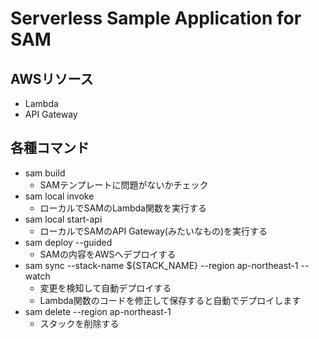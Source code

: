 # Serverless Sample Application for SAM

## AWSリソース

- Lambda
- API Gateway

## 各種コマンド

- sam build
  - SAMテンプレートに問題がないかチェック
- sam local invoke
  - ローカルでSAMのLambda関数を実行する
- sam local start-api
  - ローカルでSAMのAPI Gateway(みたいなもの)を実行する
- sam deploy --guided
  - SAMの内容をAWSへデプロイする
- sam sync --stack-name ${STACK_NAME} --region ap-northeast-1 --watch
  - 変更を検知して自動デプロイする
  - Lambda関数のコードを修正して保存すると自動でデプロイします
- sam delete --region ap-northeast-1
  - スタックを削除する